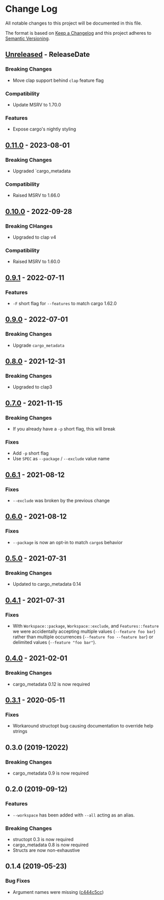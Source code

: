 # Change Log
All notable changes to this project will be documented in this file.

The format is based on [Keep a Changelog](http://keepachangelog.com/)
and this project adheres to [Semantic Versioning](http://semver.org/).

<!-- next-header -->
## [Unreleased] - ReleaseDate

### Breaking Changes

- Move clap support behind `clap` feature flag

### Compatibility

- Update MSRV to 1.70.0

### Features

- Expose cargo's nightly styling

## [0.11.0] - 2023-08-01

### Breaking Changes

- Upgraded `cargo_metadata

### Compatibility

- Raised MSRV to 1.66.0

## [0.10.0] - 2022-09-28

### Breaking CHanges

- Upgraded to clap v4

### Compatibility

- Raised MSRV to 1.60.0

## [0.9.1] - 2022-07-11

### Features

- `-F` short flag for `--features` to match cargo 1.62.0

## [0.9.0] - 2022-07-01

### Breaking Changes

- Upgrade `cargo_metadata`

## [0.8.0] - 2021-12-31

### Breaking Changes

- Upgraded to clap3

## [0.7.0] - 2021-11-15

### Breaking Changes

- If you already have a `-p` short flag, this will break

### Fixes

- Add `-p` short flag
- Use `SPEC` as `--package` / `--exclude` value name

## [0.6.1] - 2021-08-12

### Fixes

- `--exclude` was broken by the previous change

## [0.6.0] - 2021-08-12

### Fixes

- `--package` is now an opt-in to match `cargo`s behavior

## [0.5.0] - 2021-07-31

### Breaking Changes

- Updated to cargo_metadata 0.14

## [0.4.1] - 2021-07-31

### Fixes

- With `Workspace::package`, `Workspace::exclude`, and `Features::feature` we
  were accidentally accepting multiple values (`--feature foo bar`) rather than
  multiple occurrences (`--feature foo --feature bar`) or delimited values
  (`--feature "foo bar"`).

## [0.4.0] - 2021-02-01

### Breaking Changes

* cargo_metadata 0.12 is now required

## [0.3.1] - 2020-05-11

### Fixes

* Workaround structopt bug causing documentation to override help strings

## 0.3.0 (2019-12022)

### Breaking Changes

* cargo_metadata 0.9 is now required


## 0.2.0 (2019-09-12)

### Features

* `--workspace` has been added with `--all` acting as an alias.

### Breaking Changes

* structopt 0.3 is now required
* cargo_metadata 0.8 is now required
* Structs are now non-exhaustive


## 0.1.4 (2019-05-23)


### Bug Fixes

*   Argument names were missing ([c444c5cc](https://github.com/crate-ci/clap-cargo/commit/c444c5cc019f08c6f2e619e166344f548531b8f6))


<!-- next-url -->
[Unreleased]: https://github.com/crate-ci/clap-cargo/compare/v0.11.0...HEAD
[0.11.0]: https://github.com/crate-ci/clap-cargo/compare/v0.10.0...v0.11.0
[0.10.0]: https://github.com/crate-ci/clap-cargo/compare/v0.9.1...v0.10.0
[0.9.1]: https://github.com/crate-ci/clap-cargo/compare/v0.9.0...v0.9.1
[0.9.0]: https://github.com/crate-ci/clap-cargo/compare/v0.8.0...v0.9.0
[0.8.0]: https://github.com/crate-ci/clap-cargo/compare/v0.7.0...v0.8.0
[0.7.0]: https://github.com/crate-ci/clap-cargo/compare/v0.6.1...v0.7.0
[0.6.1]: https://github.com/crate-ci/clap-cargo/compare/v0.6.0...v0.6.1
[0.6.0]: https://github.com/crate-ci/clap-cargo/compare/v0.5.0...v0.6.0
[0.5.0]: https://github.com/crate-ci/clap-cargo/compare/v0.4.1...v0.5.0
[0.4.1]: https://github.com/crate-ci/clap-cargo/compare/v0.4.0...v0.4.1
[0.4.0]: https://github.com/crate-ci/clap-cargo/compare/v0.3.1...v0.4.0
[0.3.1]: https://github.com/crate-ci/clap-cargo/compare/v0.3.0...v0.3.1
